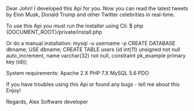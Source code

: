 Dear John!
I developed this Api for you. Now you can read the latest tweets by Elon Musk, Donald Trump and other Twitter celebrities in real-time.

To use this Api you must run the installer using Cli:
$ php {DOCUMENT_ROOT}/private/install.php

Or do a manual installation:
mysql -u username -p
CREATE DATABASE dbname;
USE dbname;
CREATE TABLE users (id int(11) unsigned not null auto_increment, name varchar(32) not null, constraint pk_example primary key (id));

System requirements:
Apache 2.X
PHP 7.X
MySQL 5.6
PDO

If you have troubles using this Api or found any bugs - tell me about this 
Enjoy!

Regards, Alex
Software developer